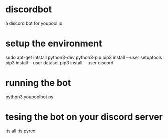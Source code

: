 # discordbot
a discord bot for youpool.io

# setup the environment
sudo apt-get intstall python3-dev python3-pip
pip3 install --user setuptools
pip3 install --user dataset
pip3 install --user discord

# running the bot
python3 youpoolbot.py

# tesing the bot on your discord server
:ts all
:ts pyrex

